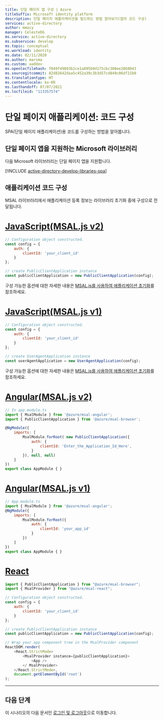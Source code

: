 ```yaml
---
title: 단일 페이지 앱 구성 | Azure
titleSuffix: Microsoft identity platform
description: 단일 페이지 애플리케이션을 빌드하는 방법 알아보기(앱의 코드 구성)
services: active-directory
author: mmacy
manager: CelesteDG
ms.service: active-directory
ms.subservice: develop
ms.topic: conceptual
ms.workload: identity
ms.date: 02/11/2020
ms.author: marsma
ms.custom: aaddev
ms.openlocfilehash: f049f49893b2ce1a895b9d175cbc308ee2868043
ms.sourcegitcommit: 82d82642daa5c452a39c3b3d57cd849c06df21b0
ms.translationtype: HT
ms.contentlocale: ko-KR
ms.lasthandoff: 07/07/2021
ms.locfileid: "113357574"
---
```

# <a name="single-page-application-code-configuration"></a>단일 페이지 애플리케이션: 코드 구성

SPA(단일 페이지 애플리케이션)용 코드를 구성하는 방법을 알아봅니다.

## <a name="microsoft-libraries-supporting-single-page-apps"></a>단일 페이지 앱을 지원하는 Microsoft 라이브러리

다음 Microsoft 라이브러리는 단일 페이지 앱을 지원합니다.

[!INCLUDE [active-directory-develop-libraries-spa](../../../includes/active-directory-develop-libraries-spa.md)]

## <a name="application-code-configuration"></a>애플리케이션 코드 구성

MSAL 라이브러리에서 애플리케이션 등록 정보는 라이브러리 초기화 중에 구성으로 전달됩니다.

# <a name="javascript-msaljs-v2"></a>[JavaScript(MSAL.js v2)](#tab/javascript2)

```javascript
// Configuration object constructed.
const config = {
    auth: {
        clientId: 'your_client_id'
    }
};

// create PublicClientApplication instance
const publicClientApplication = new PublicClientApplication(config);
```

구성 가능한 옵션에 대한 자세한 내용은 [MSAL.js를 사용하여 애플리케이션 초기화](msal-js-initializing-client-applications.md)를 참조하세요.

# <a name="javascript-msaljs-v1"></a>[JavaScript(MSAL.js v1)](#tab/javascript1)

```javascript
// Configuration object constructed.
const config = {
    auth: {
        clientId: 'your_client_id'
    }
};

// create UserAgentApplication instance
const userAgentApplication = new UserAgentApplication(config);
```

구성 가능한 옵션에 대한 자세한 내용은 [MSAL.js를 사용하여 애플리케이션 초기화](msal-js-initializing-client-applications.md)를 참조하세요.

# <a name="angular-msaljs-v2"></a>[Angular(MSAL.js v2)](#tab/angular2)

```javascript
// In app.module.ts
import { MsalModule } from '@azure/msal-angular';
import { PublicClientApplication } from '@azure/msal-browser';

@NgModule({
    imports: [
        MsalModule.forRoot( new PublicClientApplication({
            auth: {
                clientId: 'Enter_the_Application_Id_Here',
            }
        }), null, null)
    ]
})
export class AppModule { }
```

# <a name="angular-msaljs-v1"></a>[Angular(MSAL.js v1)](#tab/angular1)

```javascript
// App.module.ts
import { MsalModule } from '@azure/msal-angular';
@NgModule({
    imports: [
        MsalModule.forRoot({
            auth: {
                clientId: 'your_app_id'
            }
        })
    ]
})
export class AppModule { }
```

# <a name="react"></a>[React](#tab/react)

```javascript
import { PublicClientApplication } from "@azure/msal-browser";
import { MsalProvider } from "@azure/msal-react";

// Configuration object constructed.
const config = {
    auth: {
        clientId: 'your_client_id'
    }
};

// create PublicClientApplication instance
const publicClientApplication = new PublicClientApplication(config);

// Wrap your app component tree in the MsalProvider component
ReactDOM.render(
    <React.StrictMode>
        <MsalProvider instance={publicClientApplication}>
            <App />
        </ MsalProvider>
    </React.StrictMode>,
    document.getElementById('root')
);
```

---

## <a name="next-steps"></a>다음 단계

이 시나리오의 다음 문서인 [로그인 및 로그아웃](scenario-spa-sign-in.md)으로 이동합니다.
